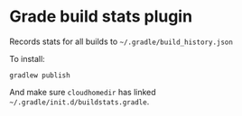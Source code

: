 # Grade build stats plugin

Records stats for all builds to `~/.gradle/build_history.json`

To install:

    gradlew publish

And make sure `cloudhomedir` has linked
`~/.gradle/init.d/buildstats.gradle`.

